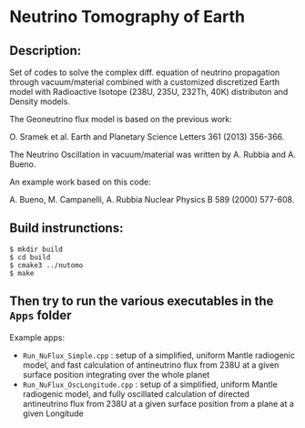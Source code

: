 # Neutrino Tomography of Earth

## Description:
Set of codes to solve the complex diff. equation of neutrino propagation through vacuum/material
combined with a customized discretized Earth model with Radioactive Isotope (238U, 235U, 232Th, 40K) distributon and Density models.

The Geoneutrino flux model is based on the previous work:

O. Sramek et al. Earth and Planetary Science Letters 361 (2013) 356-366.

The Neutrino Oscillation in vacuum/material was written by A. Rubbia and A. Bueno.

An example work based on this code: 

A. Bueno, M. Campanelli, A. Rubbia Nuclear Physics B 589 (2000) 577-608.


## Build instrunctions:
```
$ mkdir build
$ cd build
$ cmake3 ../nutomo
$ make
```

## Then try to run the various executables in the `Apps` folder

Example apps:
 * `Run_NuFlux_Simple.cpp` : setup of a simplified, uniform Mantle radiogenic model, and fast calculation of antineutrino flux from 238U at a given surface position integrating over the whole planet
 * `Run_NuFlux_OscLongitude.cpp` : setup of a simplified, uniform Mantle radiogenic model, and fully oscillated calculation of directed antineutrino flux from 238U at a given surface position from a plane at a given Longitude
